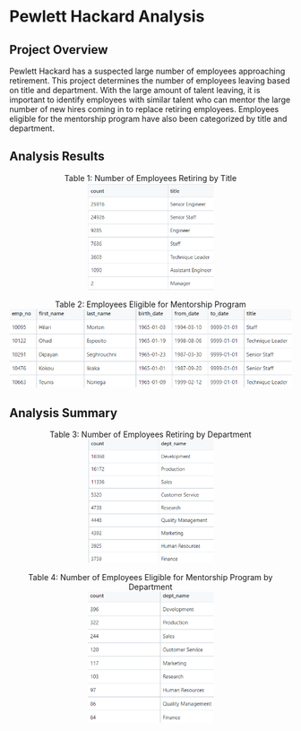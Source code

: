 # Pewlett Hackard Analysis

## Project Overview

Pewlett Hackard has a suspected large number of employees approaching retirement. This project determines the number of employees leaving based on title and department. With the large amount of talent leaving, it is important to identify employees with similar talent who can mentor the large number of new hires coming in to replace retiring employees. Employees eligible for the mentorship program have also been categorized by title and department.

## Analysis Results

<p align="center">
  Table 1: Number of Employees Retiring by Title</br>
  <img width="225" alt="Retiring_titles" src="https://github.com/skgolden13/Pewlett_Hackard_Analysis/blob/main/Data/retiring_titles.PNG"></br>
</p>

<p align="center">
  Table 2: Employees Eligible for Mentorship Program</br>
  <img width="900" alt="Mentorship_eligibility" src="https://github.com/skgolden13/Pewlett_Hackard_Analysis/blob/main/Data/mentorship_eligibility.PNG"></br>
</p>

## Analysis Summary

<p align="center">
  Table 3: Number of Employees Retiring by Department</br>
  <img width="225" alt="retiring_dept_count" src="https://github.com/skgolden13/Pewlett_Hackard_Analysis/blob/main/Data/retiring_dept_count.PNG"></br>
</p>

<p align="center">
  Table 4: Number of Employees Eligible for Mentorship Program by Department</br>
  <img width="225" alt="mentor_dept_count" src="https://github.com/skgolden13/Pewlett_Hackard_Analysis/blob/main/Data/mentor_dept_count.PNG"></br>
</p>

